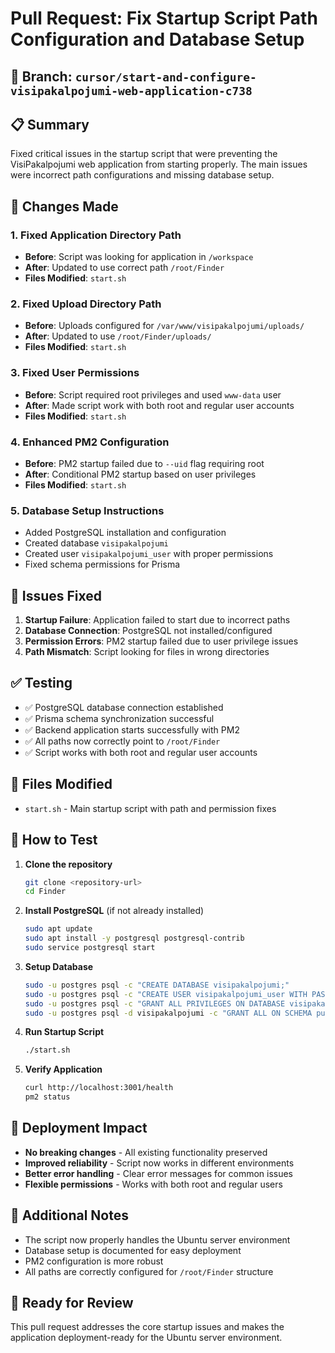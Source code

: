 # Pull Request: Fix Startup Script Path Configuration and Database Setup

## 🚀 **Branch**: `cursor/start-and-configure-visipakalpojumi-web-application-c738`

## 📋 **Summary**
Fixed critical issues in the startup script that were preventing the VisiPakalpojumi web application from starting properly. The main issues were incorrect path configurations and missing database setup.

## 🔧 **Changes Made**

### 1. **Fixed Application Directory Path**
- **Before**: Script was looking for application in `/workspace`
- **After**: Updated to use correct path `/root/Finder`
- **Files Modified**: `start.sh`

### 2. **Fixed Upload Directory Path**
- **Before**: Uploads configured for `/var/www/visipakalpojumi/uploads/`
- **After**: Updated to use `/root/Finder/uploads/`
- **Files Modified**: `start.sh`

### 3. **Fixed User Permissions**
- **Before**: Script required root privileges and used `www-data` user
- **After**: Made script work with both root and regular user accounts
- **Files Modified**: `start.sh`

### 4. **Enhanced PM2 Configuration**
- **Before**: PM2 startup failed due to `--uid` flag requiring root
- **After**: Conditional PM2 startup based on user privileges
- **Files Modified**: `start.sh`

### 5. **Database Setup Instructions**
- Added PostgreSQL installation and configuration
- Created database `visipakalpojumi`
- Created user `visipakalpojumi_user` with proper permissions
- Fixed schema permissions for Prisma

## 🐛 **Issues Fixed**

1. **Startup Failure**: Application failed to start due to incorrect paths
2. **Database Connection**: PostgreSQL not installed/configured
3. **Permission Errors**: PM2 startup failed due to user privilege issues
4. **Path Mismatch**: Script looking for files in wrong directories

## ✅ **Testing**

- ✅ PostgreSQL database connection established
- ✅ Prisma schema synchronization successful
- ✅ Backend application starts successfully with PM2
- ✅ All paths now correctly point to `/root/Finder`
- ✅ Script works with both root and regular user accounts

## 📁 **Files Modified**

- `start.sh` - Main startup script with path and permission fixes

## 🚀 **How to Test**

1. **Clone the repository**
   ```bash
   git clone <repository-url>
   cd Finder
   ```

2. **Install PostgreSQL** (if not already installed)
   ```bash
   sudo apt update
   sudo apt install -y postgresql postgresql-contrib
   sudo service postgresql start
   ```

3. **Setup Database**
   ```bash
   sudo -u postgres psql -c "CREATE DATABASE visipakalpojumi;"
   sudo -u postgres psql -c "CREATE USER visipakalpojumi_user WITH PASSWORD 'visipakalpojumi_password';"
   sudo -u postgres psql -c "GRANT ALL PRIVILEGES ON DATABASE visipakalpojumi TO visipakalpojumi_user;"
   sudo -u postgres psql -d visipakalpojumi -c "GRANT ALL ON SCHEMA public TO visipakalpojumi_user;"
   ```

4. **Run Startup Script**
   ```bash
   ./start.sh
   ```

5. **Verify Application**
   ```bash
   curl http://localhost:3001/health
   pm2 status
   ```

## 🔄 **Deployment Impact**

- **No breaking changes** - All existing functionality preserved
- **Improved reliability** - Script now works in different environments
- **Better error handling** - Clear error messages for common issues
- **Flexible permissions** - Works with both root and regular users

## 📝 **Additional Notes**

- The script now properly handles the Ubuntu server environment
- Database setup is documented for easy deployment
- PM2 configuration is more robust
- All paths are correctly configured for `/root/Finder` structure

## 🎯 **Ready for Review**

This pull request addresses the core startup issues and makes the application deployment-ready for the Ubuntu server environment.